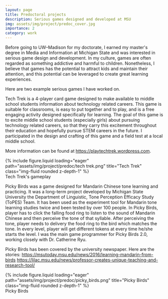 ```yaml
---
layout: page
title: Predoctoral projects
description: Serious games designed and developed at MSU
img: assets/img/project/predoc_cover.jpg
importance: 2
category: work
---
```


Before going to UW–Madison for my doctorate, I earned my master's degree in Media and Information at Michigan State and was interested in serious game design and development. In my culture, games are often regarded as something addictive and harmful to children. Nonetheless, I believe that games has the potential to attract kids and maintain their attention, and this potential can be leveraged to create great learning experiences.

Here are two example serious games I have worked on.

Tech Trek is a 4-player card game designed to make available to middle school students information about technology related careers. This game is suitable for classrooms, is easy to put together and to play, and is a free engaging activity designed specifically for learning. The goal of this game is to excite middle school students (especially girls) about pursuing technology related careers, so that they carry this excitement throughout their education and hopefully pursue STEM careers in the future. I participated in the design and crafting of this game and a field test at a local middle school.

More information can be found at <https://playtechtrek.wordpress.com>.

<div class="row">
    <div class="col-sm mt-3 mt-md-0">
        {% include figure.liquid loading="eager" path="assets/img/project/predoc/tech trek.png" title="Tech Trek" class="img-fluid rounded z-depth-1" %}
    </div>
</div>
<div class="caption">
    Tech Trek's gameplay
</div>


Picky Birds was a game designed for Mandarin Chinese tone learning and practicing. It was a long-term project developed by Michigan State University the Department of Linguistic, Tone Perception Efficacy Study (ToPES) Team. It has been used as the experiment tool for Mandarin tone learning studies twice and been tested by over 100 people. In Picky Birds, player has to click the falling food ring to listen to the sound of Mandarin Chinese and then perceive the tone of that syllable. After perceiving the tone, player needs to delivery the food ring to the bird which matches the tone. In every level, player will get different tokens at every time he/she starts the level. I was the main game programmer for Picky Birds 2.0, working closely with Dr. Catherine Ryu.

Picky Birds has been covered by the university newspaper.
Here are the stories:
<https://msutoday.msu.edu/news/2016/learning-mandarin-from-birds>
<https://lilac.msu.edu/news/professor-creates-unique-teaching-and-research-tool/>

<div class="row">
    <div class="col-sm mt-3 mt-md-0">
        {% include figure.liquid loading="eager" path="assets/img/project/predoc/picky_birds.png" title="Picky Birds" class="img-fluid rounded z-depth-1" %}
    </div>
</div>
<div class="caption">
    Picky Birds
</div>
